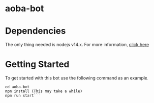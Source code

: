 # aoba-bot

# Dependencies
The only thing needed is nodejs v14.x. For more information, [click here](https://nodejs.org/en/download/)

# Getting Started
To get started with this bot use the following command as an example.
```git clone https://github.com/PDXChristian/aoba-bot.git
cd aoba-bot
npm install (This may take a while)
npm run start```

